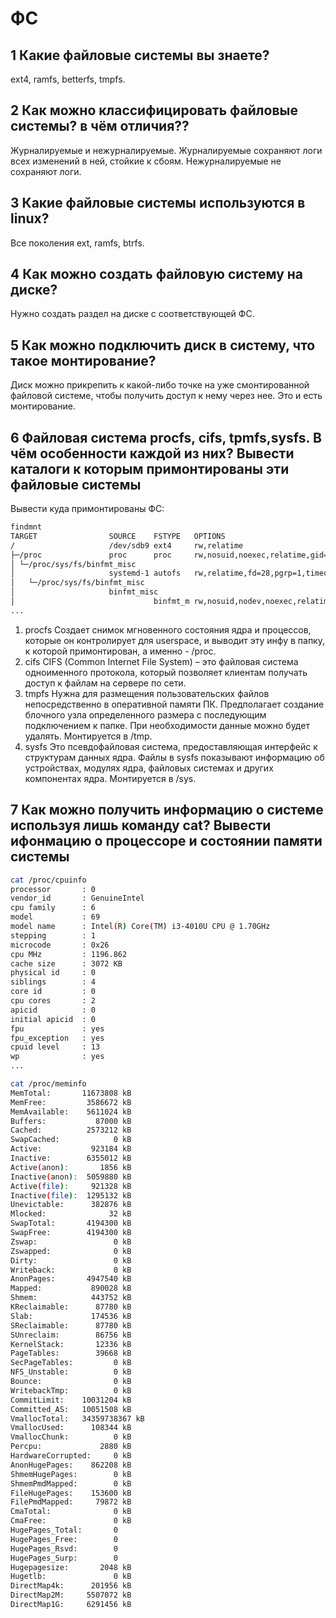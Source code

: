 # ФС
## 1 Какие файловые системы вы знаете?
ext4, ramfs, betterfs, tmpfs.
## 2 Как можно классифицировать файловые системы? в чём отличия??
Журналируемые и нежурналируемые. Журналируемые сохраняют логи всех изменений в ней, стойкие к сбоям. Нежурналируемые не сохраняют логи.
## 3 Какие файловые системы используются в linux?
Все поколения ext, ramfs, btrfs.
## 4 Как можно создать файловую систему на диске?
Нужно создать раздел на диске с соответствующей ФС.
## 5 Как можно подключить диск в систему, что такое монтирование?
Диск можно прикрепить к какой-либо точке на уже смонтированной файловой системе, чтобы получить доступ к нему через нее. Это и есть монтирование.
## 6 Файловая система procfs, cifs, tpmfs,sysfs. В чём особенности каждой из них? Вывести каталоги к которым примонтированы эти файловые системы
Вывести куда примонтированы ФС:
```bash
findmnt
TARGET                SOURCE    FSTYPE   OPTIONS
/                     /dev/sdb9 ext4     rw,relatime
├─/proc               proc      proc     rw,nosuid,noexec,relatime,gid=19
│ └─/proc/sys/fs/binfmt_misc
│                     systemd-1 autofs   rw,relatime,fd=28,pgrp=1,timeout=0,minproto=5,ma
│   └─/proc/sys/fs/binfmt_misc
│                     binfmt_misc
│                               binfmt_m rw,nosuid,nodev,noexec,relatime
...
```
1. procfs
   Cоздает снимок мгновенного состояния ядра и процессов, которые он контролирует для userspace, и выводит эту инфу в папку, к которой примонтирован, а именно - /proc.
2. cifs
   CIFS (Common Internet File System) – это файловая система одноименного протокола, который позволяет клиентам получать доступ к файлам на сервере по сети.
3. tmpfs
   Нужна для размещения пользовательских файлов непосредственно в оперативной памяти ПК. Предполагает создание блочного узла определенного размера с последующим подключением к папке. При необходимости данные можно будет удалять. Монтируется в /tmp.
4. sysfs
   Это псевдофайловая система, предоставляющая интерфейс к структурам данных ядра. Файлы в sysfs показывают информацию об устройствах, модулях ядра, файловых системах и других компонентах ядра. Монтируется в /sys.
## 7 Как можно получить информацию о системе используя лишь команду cat? Вывести ифонмацию о процессоре и состоянии памяти системы
```bash
cat /proc/cpuinfo
processor       : 0
vendor_id       : GenuineIntel
cpu family      : 6
model           : 69
model name      : Intel(R) Core(TM) i3-4010U CPU @ 1.70GHz
stepping        : 1
microcode       : 0x26
cpu MHz         : 1196.862
cache size      : 3072 KB
physical id     : 0
siblings        : 4
core id         : 0
cpu cores       : 2
apicid          : 0
initial apicid  : 0
fpu             : yes
fpu_exception   : yes
cpuid level     : 13
wp              : yes
...
```
```bash
cat /proc/meminfo
MemTotal:       11673808 kB
MemFree:         3586672 kB
MemAvailable:    5611024 kB
Buffers:           87000 kB
Cached:          2573212 kB
SwapCached:            0 kB
Active:           923184 kB
Inactive:        6355012 kB
Active(anon):       1856 kB
Inactive(anon):  5059880 kB
Active(file):     921328 kB
Inactive(file):  1295132 kB
Unevictable:      382876 kB
Mlocked:              32 kB
SwapTotal:       4194300 kB
SwapFree:        4194300 kB
Zswap:                 0 kB
Zswapped:              0 kB
Dirty:                 0 kB
Writeback:             0 kB
AnonPages:       4947540 kB
Mapped:           890028 kB
Shmem:            443752 kB
KReclaimable:      87780 kB
Slab:             174536 kB
SReclaimable:      87780 kB
SUnreclaim:        86756 kB
KernelStack:       12336 kB
PageTables:        39668 kB
SecPageTables:         0 kB
NFS_Unstable:          0 kB
Bounce:                0 kB
WritebackTmp:          0 kB
CommitLimit:    10031204 kB
Committed_AS:   10051508 kB
VmallocTotal:   34359738367 kB
VmallocUsed:      108344 kB
VmallocChunk:          0 kB
Percpu:             2880 kB
HardwareCorrupted:     0 kB
AnonHugePages:    862208 kB
ShmemHugePages:        0 kB
ShmemPmdMapped:        0 kB
FileHugePages:    153600 kB
FilePmdMapped:     79872 kB
CmaTotal:              0 kB
CmaFree:               0 kB
HugePages_Total:       0
HugePages_Free:        0
HugePages_Rsvd:        0
HugePages_Surp:        0
Hugepagesize:       2048 kB
Hugetlb:               0 kB
DirectMap4k:      201956 kB
DirectMap2M:     5507072 kB
DirectMap1G:     6291456 kB
```
